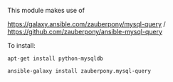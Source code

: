 This module makes use of 

https://galaxy.ansible.com/zauberpony/mysql-query  / https://github.com/zauberpony/ansible-mysql-query

To install:

```apt-get install python-mysqldb```

```ansible-galaxy install zauberpony.mysql-query```
